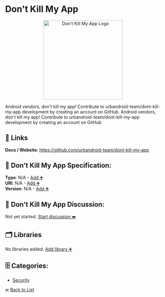 # Don't Kill My App
<p align="center">
    <img width="256" src="https://raw.githubusercontent.com/apis-list/apis-list/main/apis/dont-kill-my-app/logo_256x256.png" alt="Don't Kill My App Logo"/>
</p>
Android vendors, don't kill my app! Contribute to urbandroid-team/dont-kill-my-app development by creating an account on GitHub.  Android vendors, don't kill my app! Contribute to urbandroid-team/dont-kill-my-app development by creating an account on GitHub

##  🔗 Links
**Docs / Website**: https://github.com/urbandroid-team/dont-kill-my-app

## 🧬 Don't Kill My App Specification:
**Type**: N/A - [Add ➕](https://github.com/apis-list/apis-list/edit/main/apis.yaml#L5463)  
**URI**: N/A - [Add ➕](https://github.com/apis-list/apis-list/edit/main/apis.yaml#L5463)  
**Version**: N/A - [Add ➕](https://github.com/apis-list/apis-list/edit/main/apis.yaml#L5463)

## 💬 Don't Kill My App Discussion:
Not yet started. [Start discussion ➡️](https://github.com/apis-list/apis-list/discussions/new)

## 🗂️ Libraries

No libraries added. [Add library ➕](https://github.com/apis-list/apis-list/edit/main/apis.yaml#L5463)    


## 🗄️ Categories:
- [Security](https://github.com/apis-list/apis-list#security-)

🔙  [Back to List](https://github.com/apis-list/apis-list)
